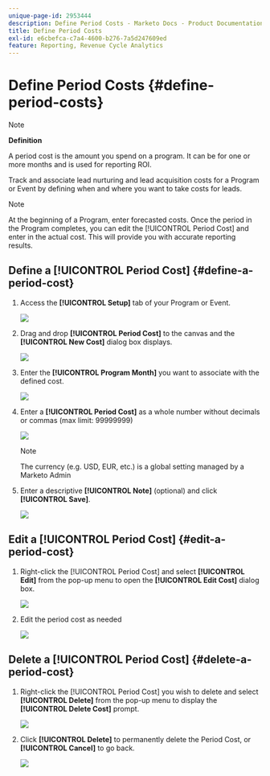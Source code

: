 ```yaml
---
unique-page-id: 2953444
description: Define Period Costs - Marketo Docs - Product Documentation
title: Define Period Costs
exl-id: e6cbefca-c7a4-4600-b276-7a5d247609ed
feature: Reporting, Revenue Cycle Analytics
---
```

# Define Period Costs {#define-period-costs}

>[!NOTE]
>
>**Definition**
>
>A period cost is the amount you spend on a program. It can be for one or more months and is used for reporting ROI.

Track and associate lead nurturing and lead acquisition costs for a Program or Event by defining when and where you want to take costs for leads.

>[!NOTE]
>
>At the beginning of a Program, enter forecasted costs. Once the period in the Program completes, you can edit the [!UICONTROL Period Cost] and enter in the actual cost. This will provide you with accurate reporting results.

## Define a [!UICONTROL Period Cost] {#define-a-period-cost}

1. Access the **[!UICONTROL Setup]** tab of your Program or Event.

   ![](assets/image2015-4-24-11-3a13-3a27.png)

1. Drag and drop **[!UICONTROL Period Cost]** to the canvas and the **[!UICONTROL New Cost]** dialog box displays.

     ![](assets/image2015-4-24-16-3a31-3a15.png)

1. Enter the **[!UICONTROL Program Month]** you want to associate with the defined cost.

   ![](assets/image2015-4-24-16-3a11-3a30.png)

1. Enter a **[!UICONTROL Period Cost]** as a whole number without decimals or commas (max limit: 99999999)

   ![](assets/image2015-4-24-16-3a10-3a24.png)

   >[!NOTE]
   >
   >The currency (e.g. USD, EUR, etc.) is a global setting managed by a Marketo Admin

1. Enter a descriptive **[!UICONTROL Note]** (optional) and click **[!UICONTROL Save]**.

   ![](assets/image2015-4-24-16-3a21-3a16.png)

## Edit a [!UICONTROL Period Cost] {#edit-a-period-cost}

1. Right-click the [!UICONTROL Period Cost] and select **[!UICONTROL Edit]** from the pop-up menu to open the **[!UICONTROL Edit Cost]** dialog box.

   ![](assets/image2015-4-24-16-3a26-3a29.png)

1. Edit the period cost as needed

   ![](assets/image2015-4-24-16-3a27-3a38.png)

## Delete a [!UICONTROL Period Cost] {#delete-a-period-cost}

1. Right-click the [!UICONTROL Period Cost] you wish to delete and select **[!UICONTROL Delete]** from the pop-up menu to display the **[!UICONTROL Delete Cost]** prompt.

   ![](assets/image2015-4-24-16-3a33-3a32.png)

1. Click **[!UICONTROL Delete]** to permanently delete the Period Cost, or **[!UICONTROL Cancel]** to go back.

   ![](assets/image2015-4-24-16-3a34-3a38.png)
